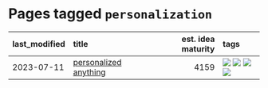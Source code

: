 # Pages tagged `personalization`

|last_modified|title|est. idea maturity|tags
|:---|:---|---:|:---|
|2023-07-11|[personalized anything](../personalized_anything.md)|4159|[![](https://img.shields.io/badge/tag-gdpr_data_export-cc5ed7)](../tags/gdpr_data_export.md) [![](https://img.shields.io/badge/tag-llm-dd597e)](../tags/llm.md) [![](https://img.shields.io/badge/tag-personalization-e8ae48)](../tags/personalization.md) [![](https://img.shields.io/badge/tag-productivity-b5ec2c)](../tags/productivity.md)|